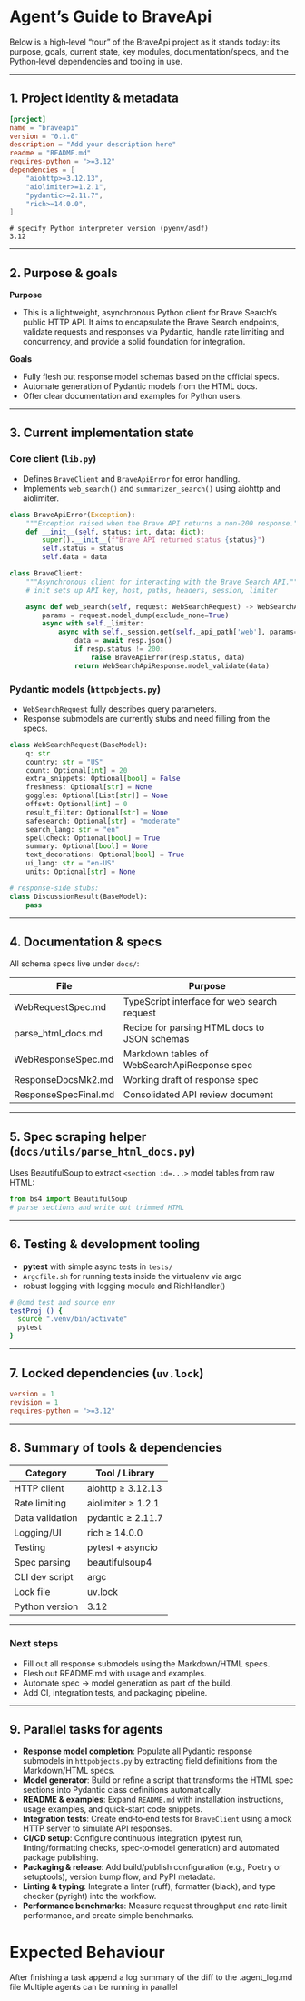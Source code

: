 # Agent’s Guide to BraveApi

Below is a high‑level “tour” of the BraveApi project as it stands today: its purpose, goals, current state, key modules, documentation/specs, and the Python‑level dependencies and tooling in use.

---

## 1. Project identity & metadata

```toml
[project]
name = "braveapi"
version = "0.1.0"
description = "Add your description here"
readme = "README.md"
requires-python = ">=3.12"
dependencies = [
    "aiohttp>=3.12.13",
    "aiolimiter>=1.2.1",
    "pydantic>=2.11.7",
    "rich>=14.0.0",
]
```

```text
# specify Python interpreter version (pyenv/asdf)
3.12
```

---

## 2. Purpose & goals

**Purpose**
- This is a lightweight, asynchronous Python client for Brave Search’s public HTTP API. It aims to encapsulate the Brave Search endpoints, validate requests and responses via Pydantic, handle rate limiting and concurrency, and provide a solid foundation for integration.

**Goals**
- Fully flesh out response model schemas based on the official specs.
- Automate generation of Pydantic models from the HTML docs.
- Offer clear documentation and examples for Python users.

---

## 3. Current implementation state

### Core client (`lib.py`)
- Defines `BraveClient` and `BraveApiError` for error handling.
- Implements `web_search()` and `summarizer_search()` using aiohttp and aiolimiter.

```python
class BraveApiError(Exception):
    """Exception raised when the Brave API returns a non-200 response."""
    def __init__(self, status: int, data: dict):
        super().__init__(f"Brave API returned status {status}")
        self.status = status
        self.data = data

class BraveClient:
    """Asynchronous client for interacting with the Brave Search API."""
    # init sets up API key, host, paths, headers, session, limiter

    async def web_search(self, request: WebSearchRequest) -> WebSearchApiResponse:
        params = request.model_dump(exclude_none=True)
        async with self._limiter:
            async with self._session.get(self._api_path['web'], params=params, headers=self._headers['web']) as resp:
                data = await resp.json()
                if resp.status != 200:
                    raise BraveApiError(resp.status, data)
                return WebSearchApiResponse.model_validate(data)
```

### Pydantic models (`httpobjects.py`)
- `WebSearchRequest` fully describes query parameters.
- Response submodels are currently stubs and need filling from the specs.

```python
class WebSearchRequest(BaseModel):
    q: str
    country: str = "US"
    count: Optional[int] = 20
    extra_snippets: Optional[bool] = False
    freshness: Optional[str] = None
    goggles: Optional[List[str]] = None
    offset: Optional[int] = 0
    result_filter: Optional[str] = None
    safesearch: Optional[str] = "moderate"
    search_lang: str = "en"
    spellcheck: Optional[bool] = True
    summary: Optional[bool] = None
    text_decorations: Optional[bool] = True
    ui_lang: str = "en-US"
    units: Optional[str] = None

# response-side stubs:
class DiscussionResult(BaseModel):
    pass
```

---

## 4. Documentation & specs

All schema specs live under `docs/`:

| File                    | Purpose                                      |
|-------------------------|----------------------------------------------|
| WebRequestSpec.md       | TypeScript interface for web search request  |
| parse_html_docs.md      | Recipe for parsing HTML docs to JSON schemas |
| WebResponseSpec.md      | Markdown tables of WebSearchApiResponse spec |
| ResponseDocsMk2.md      | Working draft of response spec               |
| ResponseSpecFinal.md    | Consolidated API review document             |

---

## 5. Spec scraping helper (`docs/utils/parse_html_docs.py`)

Uses BeautifulSoup to extract `<section id=...>` model tables from raw HTML:

```python
from bs4 import BeautifulSoup
# parse sections and write out trimmed HTML
```

---

## 6. Testing & development tooling

- **pytest** with simple async tests in `tests/`
- `Argcfile.sh` for running tests inside the virtualenv via argc
- robust logging with logging module and RichHandler()

```bash
# @cmd test and source env
testProj () {
  source ".venv/bin/activate"
  pytest
}
```

---

## 7. Locked dependencies (`uv.lock`)

```toml
version = 1
revision = 1
requires-python = ">=3.12"
```

---

## 8. Summary of tools & dependencies

| Category             | Tool / Library        |
|----------------------|-----------------------|
| HTTP client          | aiohttp ≥ 3.12.13     |
| Rate limiting        | aiolimiter ≥ 1.2.1    |
| Data validation      | pydantic ≥ 2.11.7     |
| Logging/UI           | rich ≥ 14.0.0         |
| Testing              | pytest + asyncio      |
| Spec parsing         | beautifulsoup4        |
| CLI dev script       | argc                  |
| Lock file            | uv.lock               |
| Python version       | 3.12                  |

---

### Next steps
- Fill out all response submodels using the Markdown/HTML specs.
- Flesh out README.md with usage and examples.
- Automate spec → model generation as part of the build.
- Add CI, integration tests, and packaging pipeline.

---

## 9. Parallel tasks for agents
- **Response model completion**: Populate all Pydantic response submodels in `httpobjects.py` by extracting field definitions from the Markdown/HTML specs.
- **Model generator**: Build or refine a script that transforms the HTML spec sections into Pydantic class definitions automatically.
- **README & examples**: Expand `README.md` with installation instructions, usage examples, and quick‑start code snippets.
- **Integration tests**: Create end‑to‑end tests for `BraveClient` using a mock HTTP server to simulate API responses.
- **CI/CD setup**: Configure continuous integration (pytest run, linting/formatting checks, spec‑to‑model generation) and automated package publishing.
- **Packaging & release**: Add build/publish configuration (e.g., Poetry or setuptools), version bump flow, and PyPI metadata.
- **Linting & typing**: Integrate a linter (ruff), formatter (black), and type checker (pyright) into the workflow.
- **Performance benchmarks**: Measure request throughput and rate‑limit performance, and create simple benchmarks.


# Expected Behaviour

After finishing a task append a log summary of the diff to the .agent_log.md file
Multiple agents can be running in parallel
